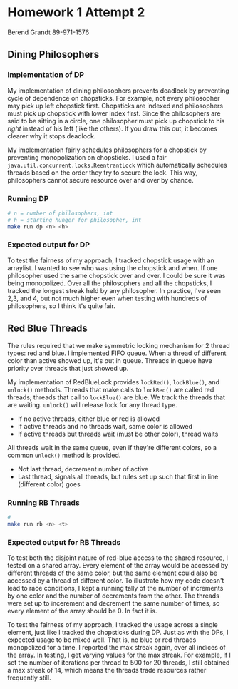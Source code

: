 # Homework 1 Attempt 2

Berend Grandt
89-971-1576

## Dining Philosophers

### Implementation of DP

My implementation of dining philosophers prevents deadlock by preventing cycle of dependence on chopsticks. For example, not every philosopher may pick up left chopstick first. Chopsticks are indexed and philosophers must pick up chopstick with lower index first. Since the philosophers are said to be sitting in a circle, one philosopher must pick up chopstick to his _right_ instead of his left (like the others). If you draw this out, it becomes clearer why it stops deadlock.

My implementation fairly schedules philosophers for a chopstick by preventing monopolization on chopsticks. I used a fair `java.util.concurrent.locks.ReentrantLock` which automatically schedules threads based on the order they try to secure the lock. This way, philosophers cannot secure resource over and over by chance.

### Running DP

```sh
# n = number of philosophers, int
# h = starting hunger for philosopher, int
make run dp <n> <h>
```

### Expected output for DP

To test the fairness of my approach, I tracked chopstick usage with an arraylist. I wanted to see who was using the chopstick and when. If one philosopher used the same chopstick over and over. I could be sure it was being monopolized. Over all the philosophers and all the chopsticks, I tracked the longest streak held by any philosopher. In practice, I've seen 2,3, and 4, but not much higher even when testing with hundreds of philosophers, so I think it's quite fair.

## Red Blue Threads

The rules required that we make symmetric locking mechanism for 2 thread types: red and blue. I implemented FIFO queue. When a thread of different color than active showed up, it's put in queue. Threads in queue have priority over threads that just showed up.

My implementation of RedBlueLock provides `lockRed()`, `lockBlue()`, and `unlock()` methods. Threads that make calls to `lockRed()` are called red threads; threads that call to `lockBlue()` are blue. We track the threads that are waiting. `unlock()` will release lock for any thread type.

- If no active threads, either blue or red is allowed
- If active threads and no threads wait, same color is allowed
- If active threads but threads wait (must be other color), thread waits

All threads wait in the same queue, even if they're different colors, so a common `unlock()` method is provided.

- Not last thread, decrement number of active
- Last thread, signals all threads, but rules set up such that first in line (different color) goes

### Running RB Threads

```sh
#
make run rb <n> <t>
```

### Expected output for RB Threads

To test both the disjoint nature of red-blue access to the shared resource, I tested on a shared array. Every element of the array would be accessed by different threads of the same color, but the same element could also be accessed by a thread of different color. To illustrate how my code doesn't lead to race conditions, I kept a running tally of the number of increments by one color and the number of decrements from the other. The threads were set up to incerement and decrement the same number of times, so every element of the array should be 0. In fact it is.

To test the fairness of my approach, I tracked the usage across a single element, just like I tracked the chopsticks during DP. Just as with the DPs, I expected usage to be mixed well. That is, no blue or red threads monopolized for a time. I reported the max streak again, over all indices of the array. In testing, I get varying values for the max streak. For example, if I set the number of iterations per thread to 500 for 20 threads, I still obtained a max streak of 14, which means the threads trade resources rather frequently still.
